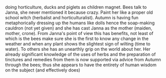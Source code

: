  doing horticulture, ducks and piglets as children magnet. Bees talk to Janna, she never mentioned it because crazy. Paint her like a proper old school witch (herbalist and horticulturalist). Autumn is having fun metaphorically dressing up the humans like dolls hence the soap-making cauldron (not yet given) and she has cast Janna as the mother (maiden, mother, crone). From Janna's point of view this has benefits, not least of which is the bees make sure she is the first to know any change in the weather and when any plant shows the slightest sign of wilting (time to water). To others she has an unearthly grip on the world about her. Her already significant knowledge of the uses of herbs and the preparation of tinctures and remedies from them is now supported via advice from Autumn through the bees; thus she appears to have the entirety of human wisdom on the subject (and effectively does)

